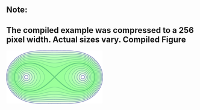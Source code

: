 Note:
-----

The compiled example was compressed to a 256
pixel width. Actual sizes vary.
Compiled Figure
---------------
![Example](Homotopy_Cassini_Ovals_002.png)
